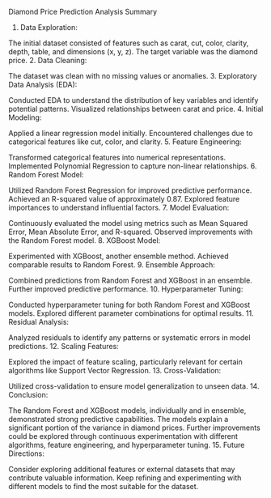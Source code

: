 Diamond Price Prediction Analysis Summary

1. Data Exploration:

The initial dataset consisted of features such as carat, cut, color, clarity, depth, table, and dimensions (x, y, z).
The target variable was the diamond price.
2. Data Cleaning:

The dataset was clean with no missing values or anomalies.
3. Exploratory Data Analysis (EDA):

Conducted EDA to understand the distribution of key variables and identify potential patterns.
Visualized relationships between carat and price.
4. Initial Modeling:

Applied a linear regression model initially.
Encountered challenges due to categorical features like cut, color, and clarity.
5. Feature Engineering:

Transformed categorical features into numerical representations.
Implemented Polynomial Regression to capture non-linear relationships.
6. Random Forest Model:

Utilized Random Forest Regression for improved predictive performance.
Achieved an R-squared value of approximately 0.87.
Explored feature importances to understand influential factors.
7. Model Evaluation:

Continuously evaluated the model using metrics such as Mean Squared Error, Mean Absolute Error, and R-squared.
Observed improvements with the Random Forest model.
8. XGBoost Model:

Experimented with XGBoost, another ensemble method.
Achieved comparable results to Random Forest.
9. Ensemble Approach:

Combined predictions from Random Forest and XGBoost in an ensemble.
Further improved predictive performance.
10. Hyperparameter Tuning:

Conducted hyperparameter tuning for both Random Forest and XGBoost models.
Explored different parameter combinations for optimal results.
11. Residual Analysis:

Analyzed residuals to identify any patterns or systematic errors in model predictions.
12. Scaling Features:

Explored the impact of feature scaling, particularly relevant for certain algorithms like Support Vector Regression.
13. Cross-Validation:

Utilized cross-validation to ensure model generalization to unseen data.
14. Conclusion:

The Random Forest and XGBoost models, individually and in ensemble, demonstrated strong predictive capabilities.
The models explain a significant portion of the variance in diamond prices.
Further improvements could be explored through continuous experimentation with different algorithms, feature engineering, and hyperparameter tuning.
15. Future Directions:

Consider exploring additional features or external datasets that may contribute valuable information.
Keep refining and experimenting with different models to find the most suitable for the dataset.
